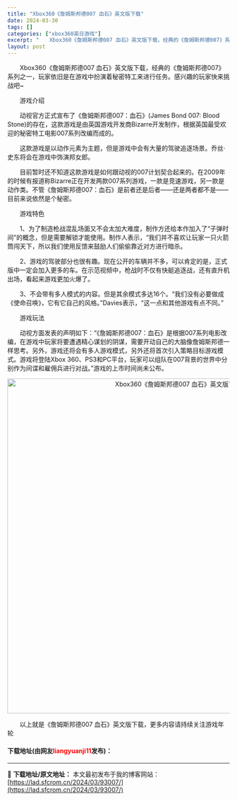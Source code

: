 ```yaml
---
title: "Xbox360《詹姆斯邦德007 血石》英文版下载"
date: 2024-03-30
tags: []
categories: ["xbox360英日游戏"]
excerpt: "　　Xbox360《詹姆斯邦德007 血石》英文版下载，经典的《詹姆斯邦德007》系列之一，玩家依旧是在游戏中扮演着秘密特工来进行任务。感兴趣的玩家快来挑战吧~ 　　游戏介绍 　　动视官方正式宣布了《詹姆斯邦德007：血石》(James Bond 007: Blood Stone)的存在，这款游戏是&hellip;"
layout: post
---
```


 <p>　　Xbox360《詹姆斯邦德007 血石》英文版下载，经典的《詹姆斯邦德007》系列之一，玩家依旧是在游戏中扮演着秘密特工来进行任务。感兴趣的玩家快来挑战吧~</p> <p>　　游戏介绍</p> <p>　　动视官方正式宣布了《詹姆斯邦德007：血石》(James Bond 007: Blood Stone)的存在，这款游戏是由英国游戏开发商Bizarre开发制作，根据英国最受欢迎的秘密特工电影007系列改编而成的。</p> <p>　　这款游戏是以动作元素为主题，但是游戏中会有大量的驾驶追逐场景。乔丝&middot;史东将会在游戏中饰演邦女郎。</p> <p>　　目前暂时还不知道这款游戏是如何跟动视的007计划契合起来的。在2009年的时候有报道称Bizarre正在开发两款007系列游戏，一款是竞速游戏，另一款是动作类。不管《詹姆斯邦德007：血石》是前者还是后者&mdash;&mdash;还是两者都不是&mdash;&mdash;目前来说依然是个秘密。</p> <p>　　游戏特色</p> <p>　　1、为了制造枪战混乱场面又不会太加大难度，制作方还给本作加入了&ldquo;子弹时间&rdquo;的概念，但是需要解锁才能使用。制作人表示，&ldquo;我们并不喜欢让玩家一只火箭筒闯天下，所以我们使用反馈来鼓励人们偷偷靠近对方进行暗杀。</p> <p>　　2、游戏的驾驶部分也很有趣。现在公开的车辆并不多，可以肯定的是，正式版中一定会加入更多的车。在示范视频中，枪战时不仅有快艇追逐战，还有直升机出场，看起来游戏更加火爆了。</p> <p>　　3、不会带有多人模式的内容。但是其余模式多达16个。&ldquo;我们没有必要做成《使命召唤》，它有它自己的风格。&rdquo;Davies表示，&ldquo;这一点和其他游戏有点不同。&rdquo;</p> <p>　　游戏玩法</p> <p>　　动视方面发表的声明如下：&ldquo;《詹姆斯邦德007：血石》是根据007系列电影改编，在游戏中玩家将要遭遇精心谋划的阴谋，需要开动自己的大脑像詹姆斯邦德一样思考。另外，游戏还将会有多人游戏模式，另外还将首次引入策略目标游戏模式。游戏将登陆Xbox 360、PS3和PC平台，玩家可以组队在007背景的世界中分别作为间谍和雇佣兵进行对战。&rdquo;游戏的上市时间尚未公布。</p> <p align="center"><img align="" border="0" src="https://lad.sfcrom.cn/wp-content/uploads/2024/03/20240330_6607d414d2d37.jpg" width="758" alt="Xbox360《詹姆斯邦德007 血石》英文版下载" /></p> <p>　　以上就是《詹姆斯邦德007 血石》英文版下载，更多内容请持续关注游戏年轮</p> <p><h4>下载地址(由网友<font color="red">liangyuanji11</font>发布)：</h4></p> 

---
📖 **下载地址/原文地址：** 本文最初发布于我的博客网站：[https://lad.sfcrom.cn/2024/03/93007/](https://lad.sfcrom.cn/2024/03/93007/)
